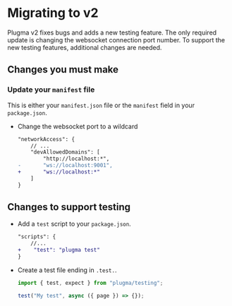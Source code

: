 # Migrating to v2

Plugma v2 fixes bugs and adds a new testing feature. The only required update is changing the websocket connection port number. To support the new testing features, additional changes are needed.

## Changes you must make

### Update your `manifest` file

This is either your `manifest.json` file or the `manifest` field in your `package.json`.

-   Change the websocket port to a wildcard

    ```diff
    "networkAccess": {
        // ...
        "devAllowedDomains": [
            "http://localhost:*",
    -       "ws://localhost:9001",
    +       "ws://localhost:*"
        ]
    }
    ```

## Changes to support testing

-   Add a `test` script to your `package.json`.

    ```diff
    "scripts": {
        //...
    +    "test": "plugma test"
    }
    ```

-   Create a test file ending in `.test.`.

    ```ts
    import { test, expect } from "plugma/testing";

    test("My test", async ({ page }) => {});
    ```
